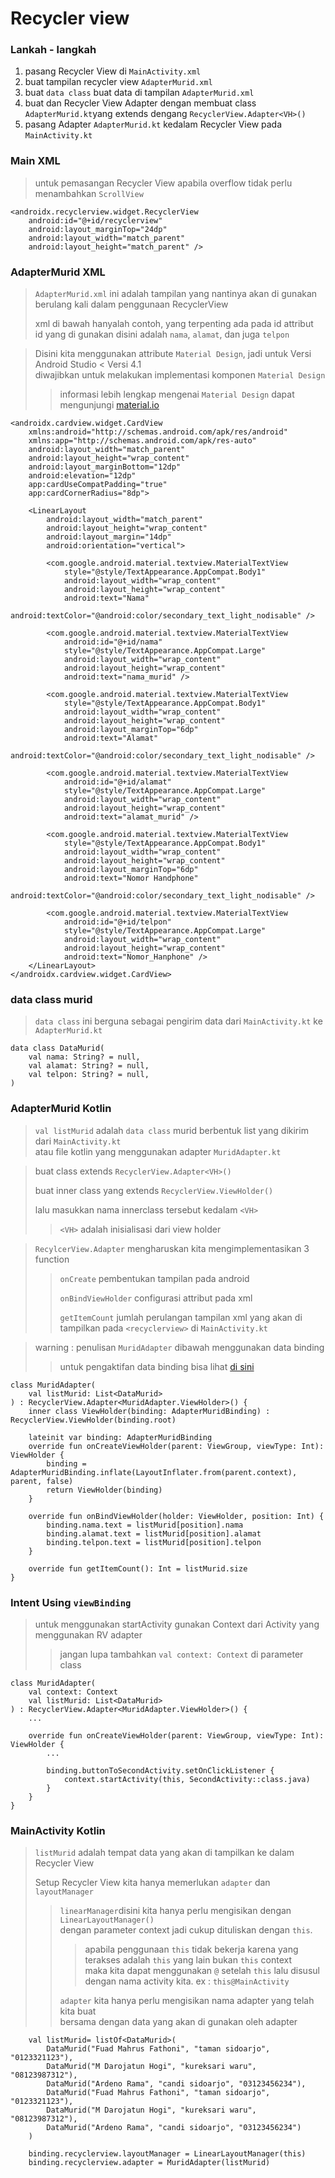 # Recycler view
### Lankah - langkah
1. pasang Recycler View di `MainActivity.xml`
2. buat tampilan recycler view `AdapterMurid.xml`
3. buat `data class` buat data di tampilan `AdapterMurid.xml`
4. buat dan Recycler View Adapter dengan membuat class `AdapterMurid.kt`yang extends dengang `RecyclerView.Adapter<VH>()`
5. pasang Adapter `AdapterMurid.kt` kedalam Recycler View pada `MainActivity.kt`

### Main XML
> untuk pemasangan Recycler View apabila overflow tidak perlu menambahkan `ScrollView`
```
<androidx.recyclerview.widget.RecyclerView
    android:id="@+id/recyclerview"
    android:layout_marginTop="24dp"
    android:layout_width="match_parent"
    android:layout_height="match_parent" />
```

### AdapterMurid XML
> `AdapterMurid.xml` ini adalah tampilan yang nantinya akan di gunakan berulang kali dalam penggunaan RecyclerView
>
> xml di bawah hanyalah contoh, yang terpenting ada pada id attribut <br>
id yang di gunakan disini adalah `nama`, `alamat`, dan juga `telpon`
>

> Disini kita menggunakan attribute `Material Design`, jadi untuk Versi Android Studio < Versi 4.1 <br>
diwajibkan untuk melakukan implementasi komponen `Material Design`
>> informasi lebih lengkap mengenai `Material Design` dapat mengunjungi [material.io](https://material.io/develop/android)
```
<androidx.cardview.widget.CardView
    xmlns:android="http://schemas.android.com/apk/res/android"
    xmlns:app="http://schemas.android.com/apk/res-auto"
    android:layout_width="match_parent"
    android:layout_height="wrap_content"
    android:layout_marginBottom="12dp"
    android:elevation="12dp"
    app:cardUseCompatPadding="true"
    app:cardCornerRadius="8dp">

    <LinearLayout
        android:layout_width="match_parent"
        android:layout_height="wrap_content"
        android:layout_margin="14dp"
        android:orientation="vertical">

        <com.google.android.material.textview.MaterialTextView
            style="@style/TextAppearance.AppCompat.Body1"
            android:layout_width="wrap_content"
            android:layout_height="wrap_content"
            android:text="Nama"
            android:textColor="@android:color/secondary_text_light_nodisable" />

        <com.google.android.material.textview.MaterialTextView
            android:id="@+id/nama"
            style="@style/TextAppearance.AppCompat.Large"
            android:layout_width="wrap_content"
            android:layout_height="wrap_content"
            android:text="nama_murid" />

        <com.google.android.material.textview.MaterialTextView
            style="@style/TextAppearance.AppCompat.Body1"
            android:layout_width="wrap_content"
            android:layout_height="wrap_content"
            android:layout_marginTop="6dp"
            android:text="Alamat"
            android:textColor="@android:color/secondary_text_light_nodisable" />

        <com.google.android.material.textview.MaterialTextView
            android:id="@+id/alamat"
            style="@style/TextAppearance.AppCompat.Large"
            android:layout_width="wrap_content"
            android:layout_height="wrap_content"
            android:text="alamat_murid" />

        <com.google.android.material.textview.MaterialTextView
            style="@style/TextAppearance.AppCompat.Body1"
            android:layout_width="wrap_content"
            android:layout_height="wrap_content"
            android:layout_marginTop="6dp"
            android:text="Nomor Handphone"
            android:textColor="@android:color/secondary_text_light_nodisable" />

        <com.google.android.material.textview.MaterialTextView
            android:id="@+id/telpon"
            style="@style/TextAppearance.AppCompat.Large"
            android:layout_width="wrap_content"
            android:layout_height="wrap_content"
            android:text="Nomor_Hanphone" />
    </LinearLayout>
</androidx.cardview.widget.CardView>
```

### data class murid
> `data class` ini berguna sebagai pengirim data dari `MainActivity.kt` ke `AdapterMurid.kt`
```
data class DataMurid(
    val nama: String? = null,
    val alamat: String? = null,
    val telpon: String? = null,
)
```

### AdapterMurid Kotlin
> `val listMurid` adalah `data class` murid berbentuk list yang dikirim dari `MainActivity.kt`<br>
atau file kotlin yang menggunakan adapter `MuridAdapter.kt`


> buat class extends `RecyclerView.Adapter<VH>()`
> 
> buat inner class yang extends `RecyclerView.ViewHolder()`
>
> lalu masukkan nama innerclass tersebut kedalam `<VH>`
>
>> `<VH>` adalah inisialisasi dari view holder 

> `RecylcerView.Adapter` mengharuskan kita mengimplementasikan 3 function
>> `onCreate` pembentukan tampilan pada android
>> 
>> `onBindViewHolder` configurasi attribut pada xml
>>
>> `getItemCount` jumlah perulangan tampilan xml yang akan di tampilkan pada `<recyclerview>` di `MainActivity.kt`

> warning : penulisan `MuridAdapter` dibawah menggunakan data binding
>> untuk pengaktifan data binding bisa lihat [di sini](https://github.com/fmhrs/android-studio-code/blob/master/view%20binding/readme.md)
```
class MuridAdapter(
    val listMurid: List<DataMurid>
) : RecyclerView.Adapter<MuridAdapter.ViewHolder>() {
    inner class ViewHolder(binding: AdapterMuridBinding) : RecyclerView.ViewHolder(binding.root)

    lateinit var binding: AdapterMuridBinding
    override fun onCreateViewHolder(parent: ViewGroup, viewType: Int): ViewHolder {
        binding = AdapterMuridBinding.inflate(LayoutInflater.from(parent.context), parent, false)
        return ViewHolder(binding)
    }

    override fun onBindViewHolder(holder: ViewHolder, position: Int) {
        binding.nama.text = listMurid[position].nama
        binding.alamat.text = listMurid[position].alamat
        binding.telpon.text = listMurid[position].telpon
    }

    override fun getItemCount(): Int = listMurid.size
}
```

### Intent Using `viewBinding`
> untuk menggunakan startActivity gunakan Context dari Activity yang menggunakan RV adapter
>> jangan lupa tambahkan `val context: Context` di parameter class
```
class MuridAdapter(
    val context: Context
    val listMurid: List<DataMurid>
) : RecyclerView.Adapter<MuridAdapter.ViewHolder>() {
    ...
    
    override fun onCreateViewHolder(parent: ViewGroup, viewType: Int): ViewHolder {
        ...
        
        binding.buttonToSecondActivity.setOnClickListener {
            context.startActivity(this, SecondActivity::class.java)
        }
    }
}
```


### MainActivity Kotlin
> `listMurid` adalah tempat data yang akan di tampilkan ke dalam Recycler View 
>
> Setup Recycler View kita hanya memerlukan `adapter` dan `layoutManager`
>> `linearManager`disini kita hanya perlu mengisikan dengan `LinearLayoutManager()` <br>
dengan parameter context jadi cukup dituliskan dengan `this`. <br>
>>> apabila penggunaan `this` tidak bekerja karena yang terakses adalah `this` yang lain bukan `this` context <br>
maka kita dapat menggunakan `@` setelah `this` lalu disusul dengan nama activity kita. ex : `this@MainActivity`
>>
>> `adapter` kita hanya perlu mengisikan nama adapter yang telah kita buat <br>bersama dengan data yang akan di gunakan oleh adapter
```
    val listMurid= listOf<DataMurid>(
        DataMurid("Fuad Mahrus Fathoni", "taman sidoarjo", "0123321123"),
        DataMurid("M Darojatun Hogi", "kureksari waru", "08123987312"),
        DataMurid("Ardeno Rama", "candi sidoarjo", "03123456234"),
        DataMurid("Fuad Mahrus Fathoni", "taman sidoarjo", "0123321123"),
        DataMurid("M Darojatun Hogi", "kureksari waru", "08123987312"),
        DataMurid("Ardeno Rama", "candi sidoarjo", "03123456234")
    )

    binding.recyclerview.layoutManager = LinearLayoutManager(this)
    binding.recyclerview.adapter = MuridAdapter(listMurid)
```
